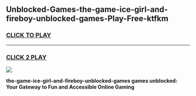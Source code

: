 
## Unblocked-Games-the-game-ice-girl-and-fireboy-unblocked-games-Play-Free-ktfkm
<h3>
<a href="https://premium76.site?title=the-game-ice-girl-and-fireboy-unblocked-games&ref=22A">CLICK TO PLAY</a></h3>
<hr>

<h3>
<a href="https://premium76.site?title=the-game-ice-girl-and-fireboy-unblocked-games&ref=22A">CLICK 2 PLAY</a>
  
</h3>

<a href="https://premium76.site?title=the-game-ice-girl-and-fireboy-unblocked-games&ref=22A"><img src="https://clearcache.store/games.png"></a>


**the-game-ice-girl-and-fireboy-unblocked-games games unblocked: Your Gateway to Fun and Accessible Online Gaming**
